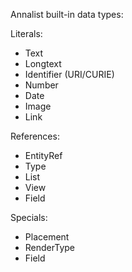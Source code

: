 Annalist built-in data types:

Literals:

- Text
- Longtext
- Identifier (URI/CURIE)
- Number
- Date
- Image
- Link

References:

- EntityRef
- Type
- List
- View
- Field

Specials:

- Placement
- RenderType
- Field

